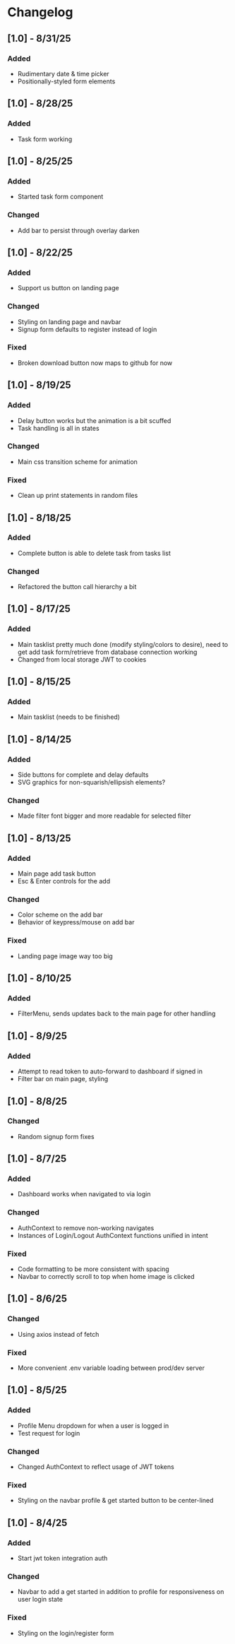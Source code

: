 # Changelog

## [1.0] - 8/31/25

### Added
- Rudimentary date & time picker
- Positionally-styled form elements

## [1.0] - 8/28/25

### Added
- Task form working

## [1.0] - 8/25/25

### Added
- Started task form component

### Changed
- Add bar to persist through overlay darken

## [1.0] - 8/22/25

### Added
- Support us button on landing page

### Changed
- Styling on landing page and navbar
- Signup form defaults to register instead of login

### Fixed
- Broken download button now maps to github for now

## [1.0] - 8/19/25

### Added
- Delay button works but the animation is a bit scuffed
- Task handling is all in states

### Changed
- Main css transition scheme for animation

### Fixed
- Clean up print statements in random files

## [1.0] - 8/18/25

### Added
- Complete button is able to delete task from tasks list

### Changed
- Refactored the button call hierarchy a bit

## [1.0] - 8/17/25

### Added
- Main tasklist pretty much done (modify styling/colors to desire), need to get add task form/retrieve from database connection working
- Changed from local storage JWT to cookies

## [1.0] - 8/15/25

### Added
- Main tasklist (needs to be finished)

## [1.0] - 8/14/25

### Added
- Side buttons for complete and delay defaults
- SVG graphics for non-squarish/ellipsish elements?

### Changed
- Made filter font bigger and more readable for selected filter

## [1.0] - 8/13/25

### Added
- Main page add task button
- Esc & Enter controls for the add

### Changed
- Color scheme on the add bar
- Behavior of keypress/mouse on add bar

### Fixed
- Landing page image way too big

## [1.0] - 8/10/25

### Added
- FilterMenu, sends updates back to the main page for other handling

## [1.0] - 8/9/25

### Added
- Attempt to read token to auto-forward to dashboard if signed in
- Filter bar on main page, styling

## [1.0] - 8/8/25

### Changed
- Random signup form fixes

## [1.0] - 8/7/25

### Added
- Dashboard works when navigated to via login

### Changed
- AuthContext to remove non-working navigates
- Instances of Login/Logout AuthContext functions unified in intent

### Fixed
- Code formatting to be more consistent with spacing
- Navbar to correctly scroll to top when home image is clicked

## [1.0] - 8/6/25

### Changed
- Using axios instead of fetch

### Fixed
- More convenient .env variable loading between prod/dev server

## [1.0] - 8/5/25

### Added
- Profile Menu dropdown for when a user is logged in
- Test request for login

### Changed
- Changed AuthContext to reflect usage of JWT tokens

### Fixed
- Styling on the navbar profile & get started button to be center-lined

## [1.0] - 8/4/25

### Added
- Start jwt token integration auth

### Changed
- Navbar to add a get started in addition to profile for responsiveness on user login state

### Fixed
- Styling on the login/register form